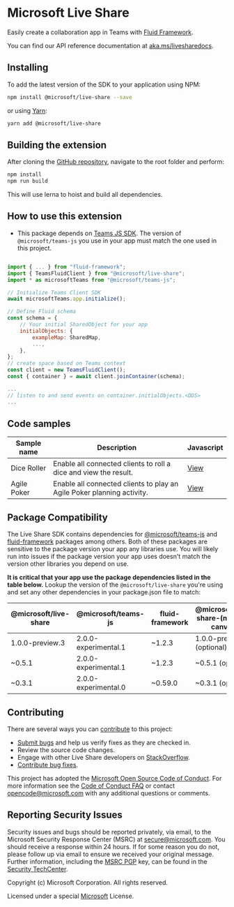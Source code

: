 # Microsoft Live Share

Easily create a collaboration app in Teams with [Fluid Framework](https://fluidframework.com/).

You can find our API reference documentation at [aka.ms/livesharedocs](https://aka.ms/livesharedocs).

## Installing

To add the latest version of the SDK to your application using NPM:

```bash
npm install @microsoft/live-share --save
```

or using [Yarn](https://yarnpkg.com/):

```bash
yarn add @microsoft/live-share
```

## Building the extension

After cloning the [GitHub repository](https://www.github.com/microsoft/live-share-sdk), navigate to the root folder and perform:

```bash
npm install
npm run build
```

This will use lerna to hoist and build all dependencies.

## How to use this extension

- This package depends on [Teams JS SDK](https://docs.microsoft.com/en-us/javascript/api/overview/msteams-client?view=msteams-client-js-latest). The version of `@microsoft/teams-js` you use in your app must match the one used in this project.

```javascript

import { ... } from "fluid-framework";
import { TeamsFluidClient } from "@microsoft/live-share";
import * as microsoftTeams from "@microsoft/teams-js";

// Initialize Teams Client SDK
await microsoftTeams.app.initialize();

// Define Fluid schema
const schema = {
    // Your initial SharedObject for your app
    initialObjects: {
        exampleMap: SharedMap,
        ...,
    },
};
// create space based on Teams context
const client = new TeamsFluidClient();
const { container } = await client.joinContainer(schema);

...
// listen to and send events on container.initialObjects.<DDS>
...
```

## Code samples

| Sample name | Description                                                            | Javascript                                  |
| ----------- | ---------------------------------------------------------------------- | ------------------------------------------- |
| Dice Roller | Enable all connected clients to roll a dice and view the result.       | [View](https://aka.ms/liveshare-diceroller) |
| Agile Poker | Enable all connected clients to play an Agile Poker planning activity. | [View](https://aka.ms/liveshare-agilepoker) |

## Package Compatibility

The Live Share SDK contains dependencies for [@microsoft/teams-js](https://www.npmjs.com/package/@microsoft/teams-js) and [fluid-framework](https://www.npmjs.com/package/fluid-framework) packages among others. Both of these packages are sensitive to the package version your app any libraries use. You will likely run into issues if the package version your app uses doesn't match the version other libraries you depend on use.

**It is critical that your app use the package dependencies listed in the table below.** Lookup the version of the `@microsoft/live-share` you're using and set any other dependencies in your package.json file to match:

| @microsoft/live-share | @microsoft/teams-js  | fluid-framework | @microsoft/live-share-(media or canvas) | @fluidframework/azure-client | @microsoft/TeamsFx              | @microsoft/TeamsFx-react        |
| --------------------- | -------------------- | --------------- | --------------------------- | ---------------------------- | ------------------------------- | ------------------------------- |
| 1.0.0-preview.3       | 2.0.0-experimental.1 | ~1.2.3 | 1.0.0-preview.3 (optional)  | ~1.0.2 (optional)            | 2.0.0-experimental.0 (optional) | 2.0.0-experimental.0 (optional) |
| ~0.5.1                | 2.0.0-experimental.1 | ~1.2.3          | ~0.5.1 (optional)           | ~1.0.2 (optional)            | 2.0.0-experimental.0 (optional) | 2.0.0-experimental.0 (optional) |
| ~0.3.1                | 2.0.0-experimental.0 | ~0.59.0         | ~0.3.1 (optional)           | ~0.59.0 (optional)           | 2.0.0-experimental.0 (optional) | 2.0.0-experimental.0 (optional) |

## Contributing

There are several ways you can [contribute](../../CONTRIBUTING.md) to this project:

- [Submit bugs](https://github.com/microsoft/live-share-sdk/issues) and help us verify fixes as they are checked in.
- Review the source code changes.
- Engage with other Live Share developers on [StackOverflow](https://stackoverflow.com/questions/tagged/live-share).
- [Contribute bug fixes](../../CONTRIBUTING.md).

This project has adopted the [Microsoft Open Source Code of Conduct](https://opensource.microsoft.com/codeofconduct/). For more information see the [Code of Conduct FAQ](https://opensource.microsoft.com/codeofconduct/faq/) or contact opencode@microsoft.com with any additional questions or comments.

## Reporting Security Issues

Security issues and bugs should be reported privately, via email, to the Microsoft Security Response Center (MSRC) at secure@microsoft.com. You should receive a response within 24 hours. If for some reason you do not, please follow up via email to ensure we received your original message. Further information, including the [MSRC PGP](https://technet.microsoft.com/en-us/security/dn606155) key, can be found in the [Security TechCenter](https://technet.microsoft.com/en-us/security/default).

Copyright (c) Microsoft Corporation. All rights reserved.

Licensed under a special [Microsoft](../../LICENSE) License.
